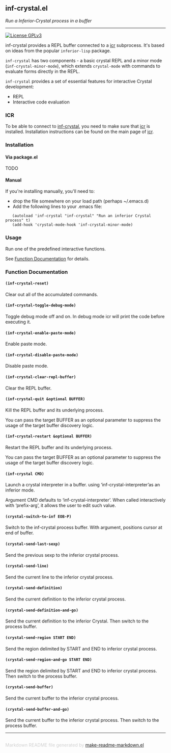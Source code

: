 ## inf-crystal.el
*Run a Inferior-Crystal process in a buffer*

---
[![License GPLv3](https://img.shields.io/badge/license-GPL_v3-green.svg)](http://www.gnu.org/licenses/gpl-3.0.html)

inf-crystal provides a REPL buffer connected
to a [icr](https://github.com/crystal-community/icr) subprocess.
It's based on ideas from the popular `inferior-lisp` package.

`inf-crystal` has two components - a basic crystal REPL
and a minor mode (`inf-crystal-minor-mode`), which
extends `crystal-mode` with commands to evaluate forms directly in the
REPL.

`inf-crystal` provides a set of essential features for interactive
Crystal development:

* REPL
* Interactive code evaluation

### ICR

To be able to connect to [inf-crystal](https://github.com/brantou/inf-crystal.el),
you need to make sure that [icr](https://github.com/crystal-community/icr) is installed.
Installation instructions can be found on
the main page of [icr](https://github.com/crystal-community/icr#installation).

### Installation

#### Via package.el

TODO

#### Manual

If you're installing manually, you'll need to:
* drop the file somewhere on your load path (perhaps ~/.emacs.d)
* Add the following lines to your .emacs file:

```elisp
   (autoload 'inf-crystal "inf-crystal" "Run an inferior Crystal process" t)
   (add-hook 'crystal-mode-hook 'inf-crystal-minor-mode)
```

### Usage

Run one of the predefined interactive functions.

See [Function Documentation](#function-documentation) for details.


### Function Documentation


#### `(inf-crystal-reset)`

Clear out all of the accumulated commands.

#### `(inf-crystal-toggle-debug-mode)`

Toggle debug mode off and on.
In debug mode icr will print the code before executing it.

#### `(inf-crystal-enable-paste-mode)`

Enable paste mode.

#### `(inf-crystal-disable-paste-mode)`

Disable paste mode.

#### `(inf-crystal-clear-repl-buffer)`

Clear the REPL buffer.

#### `(inf-crystal-quit &optional BUFFER)`

Kill the REPL buffer and its underlying process.

You can pass the target BUFFER as an optional parameter
to suppress the usage of the target buffer discovery logic.

#### `(inf-crystal-restart &optional BUFFER)`

Restart the REPL buffer and its underlying process.

You can pass the target BUFFER as an optional parameter
to suppress the usage of the target buffer discovery logic.

#### `(inf-crystal CMD)`

Launch a crystal interpreter in a buffer.
using ‘inf-crystal-interpreter’as an inferior mode.

Argument CMD defaults to ‘inf-crystal-interpreter’.
When called interactively with ‘prefix-arg’, it allows
the user to edit such value.

#### `(crystal-switch-to-inf EOB-P)`

  Switch to the inf-crystal process buffer.
With argument, positions cursor at end of buffer.

#### `(crystal-send-last-sexp)`

Send the previous sexp to the inferior crystal process.

#### `(crystal-send-line)`

Send the current line to the inferior crystal process.

#### `(crystal-send-definition)`

Send the current definition to the inferior crystal process.

#### `(crystal-send-definition-and-go)`

Send the current definition to the inferior Crystal.
Then switch to the process buffer.

#### `(crystal-send-region START END)`

Send the region delimited by START and END to inferior crystal process.

#### `(crystal-send-region-and-go START END)`

Send the region delimited by START and END to inferior crystal process.
Then switch to the process buffer.

#### `(crystal-send-buffer)`

Send the current buffer to the inferior crystal process.

#### `(crystal-send-buffer-and-go)`

Send the current buffer to the inferior crystal process.
Then switch to the process buffer.

-----
<div style="padding-top:15px;color: #d0d0d0;">
Markdown README file generated by
<a href="https://github.com/mgalgs/make-readme-markdown">make-readme-markdown.el</a>
</div>
